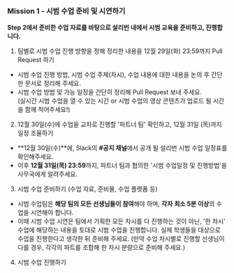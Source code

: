 ### **Mission 1 - 시범 수업 준비 및 시연하기**

 **Step 2에서 준비한 수업 자료를 바탕으로 설리번 내에서 시범 교육을 준비하고, 진행합니다.**
1. 팀별로 시범 수업 진행 방향을 정해 정리한 내용을 12월 29일(화) 23:59까지 Pull Request 하기

- 시범 수업 진행 방법, 시범 수업 주제(차시), 수업 내용에 대한 내용을 논의 후 간단한 문서로 정리해 주세요.
- 시범 수업 방법 및 가능 일정을 간단히 정리해 Pull Request 보내 주세요.  
(실시간 시범 수업을 열 수 있는 시간 or 시범 수업의 영상 콘텐츠가 업로드 될 시간을 함께 적어주세요!)

2. 12월 30일(수)에 수업을 교차로 진행할 '파트너 팀' 확인하고, 12월 31일 (목)까지 일정 조율하기

- **12월 30일(수)**에, Slack의 **#공지 채널**에서 공개 될 설리번 시범 수업 일정표를 확인해주세요.
- 이후 **12월 31일(목) 23:59**까지, 파트너 팀과 협의한 '시범 수업일정 및 진행방법'을 사무국에게 알려주세요.

3. 시범 수업 준비하기 (수업 자료, 준비물, 수업 플랫폼 등)

- 시범 수업팀은 **해당 팀의 모든 선생님들이 참여**해야 하며, **각자 최소 5분 이상**의 수업을 시연해야 합니다.
- 이때 시범 수업 시연은 팀에서 기획한 모든 차시를 다 진행하는 것이 아닌, '한 차시' 수업에 해당하는 내용을 토대로 시범 수업을 진행합니다. 실제 학생들을 대상으로 수업을 진행한다고 생각한 뒤 준비해 주세요.
(만약 수업 차시별로 진행할 선생님이 다를 경우, 각각의 파트를 조합해 한 차시 분량으로 준비해 주세요.)

4. 시범 수업 진행하기
